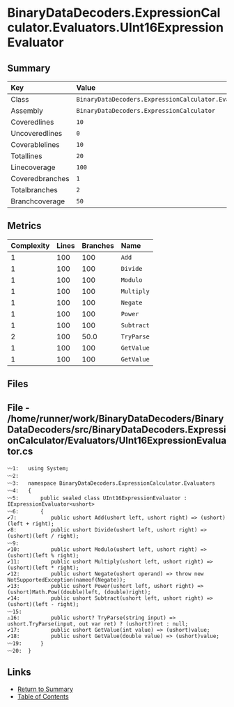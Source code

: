 ﻿# BinaryDataDecoders.ExpressionCalculator.Evaluators.UInt16ExpressionEvaluator

## Summary

| Key             | Value                                                                          |
| :-------------- | :----------------------------------------------------------------------------- |
| Class           | `BinaryDataDecoders.ExpressionCalculator.Evaluators.UInt16ExpressionEvaluator` |
| Assembly        | `BinaryDataDecoders.ExpressionCalculator`                                      |
| Coveredlines    | `10`                                                                           |
| Uncoveredlines  | `0`                                                                            |
| Coverablelines  | `10`                                                                           |
| Totallines      | `20`                                                                           |
| Linecoverage    | `100`                                                                          |
| Coveredbranches | `1`                                                                            |
| Totalbranches   | `2`                                                                            |
| Branchcoverage  | `50`                                                                           |

## Metrics

| Complexity | Lines | Branches | Name       |
| :--------- | :---- | :------- | :--------- |
| 1          | 100   | 100      | `Add`      |
| 1          | 100   | 100      | `Divide`   |
| 1          | 100   | 100      | `Modulo`   |
| 1          | 100   | 100      | `Multiply` |
| 1          | 100   | 100      | `Negate`   |
| 1          | 100   | 100      | `Power`    |
| 1          | 100   | 100      | `Subtract` |
| 2          | 100   | 50.0     | `TryParse` |
| 1          | 100   | 100      | `GetValue` |
| 1          | 100   | 100      | `GetValue` |

## Files

## File - /home/runner/work/BinaryDataDecoders/BinaryDataDecoders/src/BinaryDataDecoders.ExpressionCalculator/Evaluators/UInt16ExpressionEvaluator.cs

```CSharp
〰1:   using System;
〰2:   
〰3:   namespace BinaryDataDecoders.ExpressionCalculator.Evaluators
〰4:   {
〰5:       public sealed class UInt16ExpressionEvaluator : IExpressionEvaluator<ushort>
〰6:       {
✔7:           public ushort Add(ushort left, ushort right) => (ushort)(left + right);
✔8:           public ushort Divide(ushort left, ushort right) => (ushort)(left / right);
〰9:   
✔10:          public ushort Modulo(ushort left, ushort right) => (ushort)(left % right);
✔11:          public ushort Multiply(ushort left, ushort right) => (ushort)(left * right);
✔12:          public ushort Negate(ushort operand) => throw new NotSupportedException(nameof(Negate));
✔13:          public ushort Power(ushort left, ushort right) => (ushort)Math.Pow((double)left, (double)right);
✔14:          public ushort Subtract(ushort left, ushort right) => (ushort)(left - right);
〰15:  
⚠16:          public ushort? TryParse(string input) => ushort.TryParse(input, out var ret) ? (ushort?)ret : null;
✔17:          public ushort GetValue(int value) => (ushort)value;
✔18:          public ushort GetValue(double value) => (ushort)value;
〰19:      }
〰20:  }
```

## Links

* [Return to Summary](Summary.md)
* [Table of Contents](../TOC.md)

